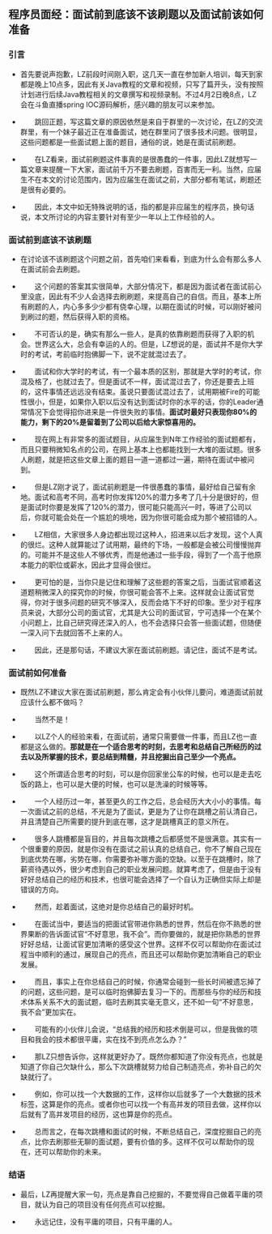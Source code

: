 ## 程序员面经：面试前到底该不该刷题以及面试前该如何准备



### 引言

- 首先要说声抱歉，LZ前段时间刚入职，这几天一直在参加新人培训，每天到家都是晚上10点多，因此有关Java教程的文章和视频，只写了篇开头，没有按照计划进行后续Java教程相关的文章撰写和视频录制。不过4月2日晚8点，LZ会在斗鱼直播spring IOC源码解析，感兴趣的朋友可以来参加。

- 　　跳回正题，写这篇文章的原因依然是来自于群里的一次讨论，在LZ的交流群里，有一个妹子最近正在准备面试，她在群里问了很多技术问题。很明显，这些问题都是一些面试题上面的题目，通俗的说，她是在面试前刷题。

- 　　在LZ看来，面试前刷题这件事真的是很愚蠢的一件事，因此LZ就想写一篇文章来提醒一下大家，面试前千万不要去刷题，百害而无一利。当然，应届生不在本文的讨论范围内，因为应届生在面试之前，大部分都有笔试，刷题还是很有必要的。

- 　　因此，本文中如无特殊说明的话，指的都是非应届生的程序员，换句话说，本文所讨论的内容主要针对有至少一年以上工作经验的人。



### 面试前到底该不该刷题

- 在讨论该不该刷题这个问题之前，首先咱们来看看，到底为什么会有那么多人在面试前会去刷题。

- 　　这个问题的答案其实很简单，大部分情况下，都是因为面试者在面试前心里没底，因此有不少人会选择去刷刷题，来提高自己的自信。而且，基本上所有刷题的人，内心多多少少都有侥幸心理，以期在面试的时候，可以刚好被问到刷过的题，然后获得入职的资格。

- 　　不可否认的是，确实有那么一些人，是真的依靠刷题而获得了入职的机会。世界这么大，总会有幸运的人的。但是，LZ想说的是，面试并不是你大学时的考试，考前临时抱佛脚一下，说不定就混过去了。

- 　　面试和你大学时的考试，有一个最本质的区别，那就是大学时的考试，你混及格了，也就过去了。但是面试不一样，面试混过去了，你还是要去上班的，这件事情还远远没有结束。虽说只要面试混过去了，试用期被Fire的可能性很小，但是，如果你入职以后没有达到面试时你的水平的话，你的Leader通常情况下会觉得招你进来是一件很失败的事情。**面试时最好只表现你80%的能力，剩下的20%是留着到了公司以后给大家惊喜用的。**

- 　　现在网上有非常多的面试题目，从应届生到N年工作经验的面试题都有，而且只要稍微知名点的公司，在网上基本上也都能找到一大堆的面试题。很多人刷题，就是把这些文章上面的题目一道一道都过一遍，期待在面试中被问到。

- 　　但是LZ刚才说了，面试前刷题是一件很愚蠢的事情，最好给自己留有余地。面试和高考不同，高考时你发挥120%的潜力多考了几十分是很好的，但是面试时你要是发挥了120%的潜力，很可能只能高兴一时，等进了公司以后，你就可能会处在一个尴尬的境地，因为你很可能会成为那个被招错的人。　　

- 　　LZ相信，大家很多人身边都出现过这种人，招进来以后才发现，这个人真的很烂。这种人就算能过了试用期，最终的下场，一般都是会被公司慢慢抛弃的。可能并不是这些人不够优秀，而是他通过一些手段，得到了一个高于他原本能力的职位或薪水，因此才显得会很烂。

- 　　更可怕的是，当你只是记住和理解了这些题的答案之后，当面试官顺着这道题稍微深入的探究你的时候，你很可能会答不上来。这样就会让面试官觉得，你对于很多问题的研究不够深入，反而会烙下不好的印象。至少对于程序员来说，大部分公司的面试官，尤其是大公司的面试官，宁可选择一个在某个小问题上，比自己研究得还深入的人，也不会选择只会答一些面试题，但随便一深入问下去就回答不上来的人。

- 　　因此，还是那句话，不建议大家在面试前刷题。请记住，面试不是考试。



### 面试前如何准备

- 既然LZ不建议大家在面试前刷题，那么肯定会有小伙伴儿要问，难道面试前就应该什么都不做吗？

- 　　当然不是！

- 　　以LZ个人的经验来看，在面试前，通常只需要做一件事，而且LZ也一直都是这么做的。**那就是在一个适合思考的时刻，去思考和总结自己所经历的过去以及所掌握的技术，要总结到精髓，并且挖掘出自己至少一个亮点。**

- 　　这个所谓适合思考的时刻，可以是你回家坐公车的时候，也可以是走去吃饭的路上，也可以是大便的时候，也可以是洗澡的时候等等。

- 　　一个人经历过一年，甚至更久的工作之后，总会经历大大小小的事情。每一次面试之前的总结，不光是为了面试，更是为了让你在跳槽之前认清自己，并且清楚自己所需要的提升到底在哪，这才是跳槽真正的意义所在。

- 　　很多人跳槽都是盲目的，并且每次跳槽之后都感觉不是很满意。其实有一个很重要的原因，就是你没有在面试之前认真的总结自己，你不了解自己现在到底优势在哪，劣势在哪，你需要弥补哪方面的空缺。以至于在跳槽时，除了薪资待遇以外，很少考虑到自己的职业发展问题。就算考虑了，但是由于没有好好总结自己的经历和技术，也很可能会选择了一个自认为正确但实际上却是错误的方向。

- 　　然而，趁着面试，这绝对是你总结自己的最好时机。

- 　　在面试当中，要适当的把面试官带进你熟悉的世界，然后在你不熟悉的世界果断的告诉面试官“不好意思，我不会”。而你要做的，就是把你熟悉的世界好好总结，让面试官更加清晰的感受这个世界。这样不仅可以帮助你在面试过程当中顺利的通过，展现自己的亮点，而且还可以帮助你更加清晰自己的职业发展。

- 　　而且，事实上在你总结自己的时候，你通常会碰到一些长时间被遗忘掉了的问题，这些问题，是可以临时抱佛脚去复习一下的。而那些与你的经历和技术体系关系不大的面试题，临时去刷其实毫无意义，还不如一句“不好意思，我不会”更加实在。

- 　　可能有的小伙伴儿会说，“总结我的经历和技术倒是可以，但是我做的项目和我会的技术都很平庸，实在找不到亮点怎么办？”

- 　　那LZ只想告诉你，这样就更好办了。既然你都知道了你没有亮点，也就是知道了你自己欠缺什么，那么下次跳槽就努力给自己制造亮点，弥补自己的欠缺就行了。

- 　　例如，你可以找一个大数据的工作，这样你以后就多了一个大数据的技术标签，这算是你的亮点。或者你也可以找一个有高并发的项目去做，这样你以后就有了高并发项目的经历，这也算是你的亮点。

- 　　总而言之，在每次跳槽和面试的时候，不断总结自己，深度挖掘自己的亮点，比你去刷那些无聊的面试题，要有价值的多。这样不仅可以帮助你的现在，还可以帮助你的未来。



### 结语

- 最后，LZ再提醒大家一句，亮点是靠自己挖掘的，不要觉得自己做着平庸的项目，就认为自己的项目没有任何亮点可以挖掘。

- 　　永远记住，没有平庸的项目，只有平庸的人。